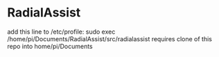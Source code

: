 # RadialAssist

add this line to /etc/profile: sudo exec /home/pi/Documents/RadialAssist/src/radialassist
requires clone of this repo into home/pi/Documents
